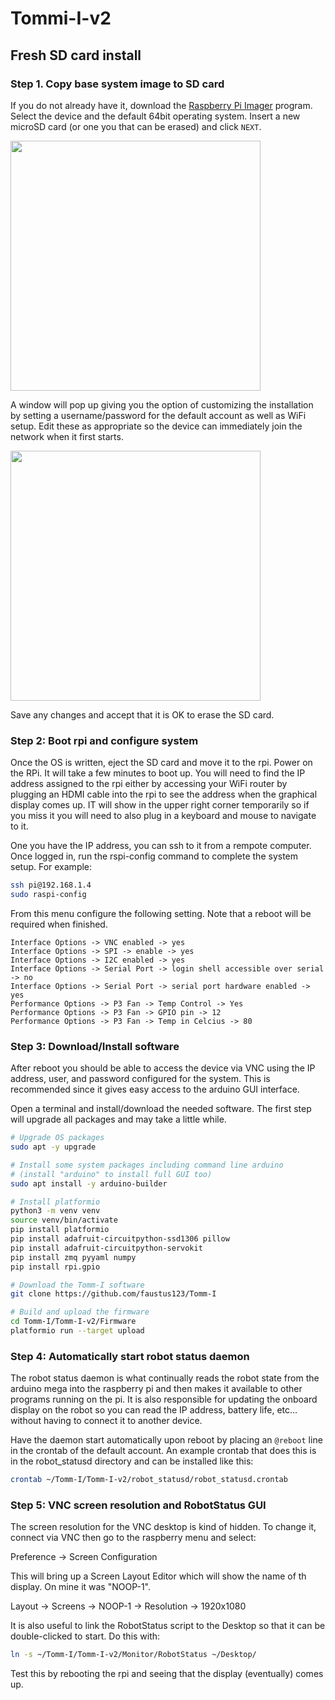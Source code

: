 
# Tommi-I-v2


## Fresh SD card install

### Step 1. Copy base system image to SD card
If you do not already have it, download the [Raspberry Pi Imager](https://www.raspberrypi.com/software/) program. Select the device and the default 64bit operating system. Insert a new microSD card (or one you that can be erased) and click `NEXT`.

<img src="../docs/images/rpi_imager01.png" width="400">

A window will pop up giving you the option of customizing the installation by setting a username/password for the default account as well as WiFi setup. Edit these as appropriate so the device can immediately join the network when it first starts. 

<img src="../docs/images/rpi_imager02.png" width="400">

Save any changes and accept that it is OK to erase the SD card.


### Step 2: Boot rpi and configure system

Once the OS is written, eject the SD card and move it to the rpi. Power on the RPi. It will take a few minutes to boot up. You will need to find the IP address assigned to the rpi either by accessing your WiFi router by plugging an HDMI cable into the rpi to see the address when the graphical display comes up. IT will show in the upper right corner temporarily so if you miss it you will need to also plug in a keyboard and mouse to navigate to it.

One you have the IP address, you can ssh to it from a rempote computer. Once logged in, run the rspi-config command to complete the system setup. For example:

~~~bash
ssh pi@192.168.1.4
sudo raspi-config
~~~

From this menu configure the following setting. Note that a reboot will be 
required when finished.

~~~
Interface Options -> VNC enabled -> yes
Interface Options -> SPI -> enable -> yes
Interface Options -> I2C enabled -> yes
Interface Options -> Serial Port -> login shell accessible over serial -> no
Interface Options -> Serial Port -> serial port hardware enabled -> yes
Performance Options -> P3 Fan -> Temp Control -> Yes
Performance Options -> P3 Fan -> GPIO pin -> 12
Performance Options -> P3 Fan -> Temp in Celcius -> 80
~~~

### Step 3: Download/Install software
After reboot you should be able to access the device via VNC using the IP address, user, and password configured for the system. This is recommended since it gives easy access to the arduino GUI interface. 


Open a terminal and install/download the needed software. The first step will upgrade all packages and may take a little while.

~~~bash
# Upgrade OS packages
sudo apt -y upgrade

# Install some system packages including command line arduino
# (install "arduino" to install full GUI too)
sudo apt install -y arduino-builder

# Install platformio
python3 -m venv venv
source venv/bin/activate
pip install platformio
pip install adafruit-circuitpython-ssd1306 pillow
pip install adafruit-circuitpython-servokit
pip install zmq pyyaml numpy
pip install rpi.gpio

# Download the Tomm-I software
git clone https://github.com/faustus123/Tomm-I

# Build and upload the firmware
cd Tomm-I/Tomm-I-v2/Firmware
platformio run --target upload
~~~

### Step 4: Automatically start robot status daemon

The robot status daemon is what continually reads the robot state from
the arduino mega into the raspberry pi and then makes it available to
other programs running on the pi. It is also responsible for updating 
the onboard display on the robot so you can read the IP address, battery
life, etc... without having to connect it to another device.

Have the daemon start automatically upon reboot by placing an `@reboot`
line in the crontab of the default account. An example crontab that does
this is in the robot_statusd directory and can be installed like this:

~~~bash
crontab ~/Tomm-I/Tomm-I-v2/robot_statusd/robot_statusd.crontab
~~~

### Step 5: VNC screen resolution and RobotStatus GUI

The screen resolution for the VNC desktop is kind of hidden. To change it, connect via VNC
then go to the raspberry menu and select: 

Preference -> Screen Configuration

This will bring up a Screen Layout Editor which will show the name of th display. On mine it was "NOOP-1".

Layout -> Screens -> NOOP-1 -> Resolution -> 1920x1080


It is also useful to link the RobotStatus script to the Desktop so that it can be double-clicked to start. Do this with:

~~~bash
ln -s ~/Tomm-I/Tomm-I-v2/Monitor/RobotStatus ~/Desktop/
~~~

Test this by rebooting the rpi and seeing that the display (eventually)
comes up.
